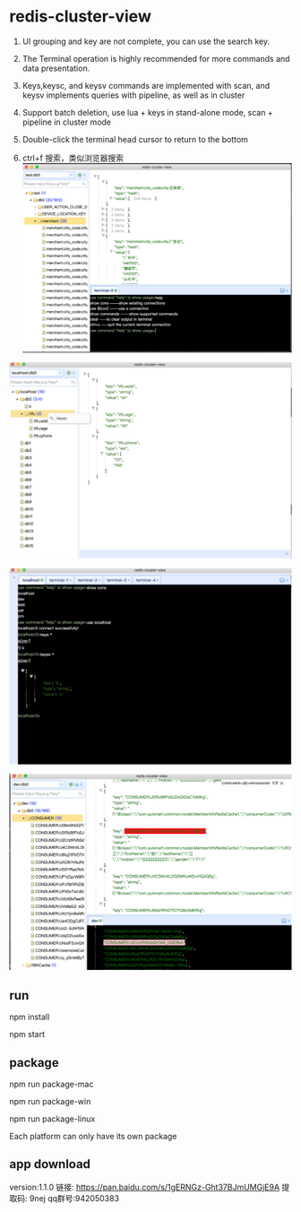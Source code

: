 # redis-cluster-view
1. UI grouping and key are not complete, you can use the search key.

2. The Terminal operation is highly recommended for more commands and data presentation.

3. Keys,keysc, and keysv commands are implemented with scan, and keysv implements queries with pipeline, as well as in cluster

4. Support batch deletion, use lua + keys in stand-alone mode, scan + pipeline in cluster mode

5. Double-click the terminal head cursor to return to the bottom

6. ctrl+f 搜索，类似浏览器搜索
![avatar](./img/pre.png)

![avatar](./img/ui.png)

![avatar](./img/terminal.png)

![avatar](./img/search.png)
## run
npm install

npm start

## package
npm run package-mac

npm run package-win

npm run package-linux


Each platform can only have its own package

## app download 
version:1.1.0
链接: https://pan.baidu.com/s/1gERNGz-Ght37BJmUMGjE9A 提取码: 9nej
qq群号:942050383
